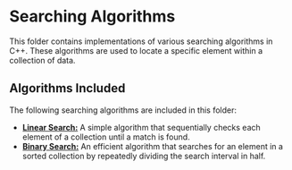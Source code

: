 # Searching Algorithms

This folder contains implementations of various searching algorithms in C++. These algorithms are used to locate a specific element within a collection of data.

## Algorithms Included
The following searching algorithms are included in this folder:

- [**Linear Search:**](/Searching/LinearSearch/) A simple algorithm that sequentially checks each element of a collection until a match is found.
- [**Binary Search:**](/Searching/BinarySearch/) An efficient algorithm that searches for an element in a sorted collection by repeatedly dividing the search interval in half.